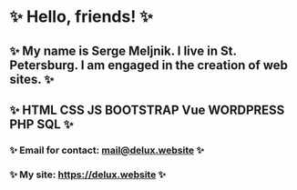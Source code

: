 
# ✨ Hello, friends! ✨
## ✨ My name is Serge Meljnik. I live in St. Petersburg. I am engaged in the creation of web sites. ✨
## ✨ HTML CSS JS BOOTSTRAP Vue WORDPRESS PHP SQL ✨
### ✨ Email for contact: mail@delux.website ✨
### ✨ My site: https://delux.website ✨

